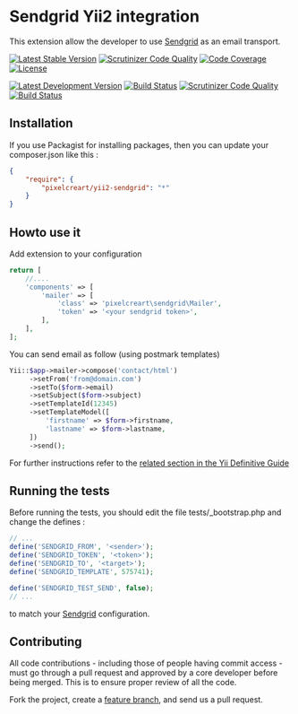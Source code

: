 Sendgrid Yii2 integration
=========================

This extension allow the developer to use [Sendgrid](https://sendgrid.com/) as an email transport.

[![Latest Stable Version](https://poser.pugx.org/pixelcreart/yii2-sendgrid/v/stable)](https://packagist.org/packages/pixelcreart/yii2-sendgrid)
[![Scrutinizer Code Quality](https://scrutinizer-ci.com/g/pixelcreart/yii2-sendgrid/badges/quality-score.png?b=main)](https://scrutinizer-ci.com/g/pixelcreart/yii2-sendgrid/?branch=main)
[![Code Coverage](https://scrutinizer-ci.com/g/pixelcreart/yii2-sendgrid/badges/coverage.png?b=main)](https://scrutinizer-ci.com/g/pixelcreart/yii2-sendgrid/?branch=main)
[![License](https://poser.pugx.org/pixelcreart/yii2-sendgrid/license)](https://packagist.org/packages/pixelcreart/yii2-sendgrid)

[![Latest Development Version](https://img.shields.io/badge/unstable-devel-yellowgreen.svg)](https://packagist.org/packages/pixelcreart/yii2-sendgrid)
[![Build Status](https://scrutinizer-ci.com/g/pixelcreart/yii2-sendgrid/badges/build.png?b=main)](https://scrutinizer-ci.com/g/pixelcreart/yii2-sendgrid/build-status/main)
[![Scrutinizer Code Quality](https://scrutinizer-ci.com/g/pixelcreart/yii2-sendgrid/badges/quality-score.png?b=develop)](https://scrutinizer-ci.com/g/pixelcreart/yii2-sendgrid/?branch=develop)
[![Build Status](https://scrutinizer-ci.com/g/pixelcreart/yii2-sendgrid/badges/build.png?b=develop)](https://scrutinizer-ci.com/g/pixelcreart/yii2-sendgrid/build-status/develop)

Installation
------------

If you use Packagist for installing packages, then you can update your composer.json like this :

``` json
{
    "require": {
        "pixelcreart/yii2-sendgrid": "*"
    }
}
```

Howto use it
------------

Add extension to your configuration

``` php
return [
    //....
    'components' => [
        'mailer' => [
            'class' => 'pixelcreart\sendgrid\Mailer',
            'token' => '<your sendgrid token>',
        ],
    ],
];
```

You can send email as follow (using postmark templates)

``` php
Yii::$app->mailer->compose('contact/html')
     ->setFrom('from@domain.com')
     ->setTo($form->email)
     ->setSubject($form->subject)
     ->setTemplateId(12345)
     ->setTemplateModel([
         'firstname' => $form->firstname,
         'lastname' => $form->lastname,
     ])
     ->send();
```

For further instructions refer to the [related section in the Yii Definitive Guide](http://www.yiiframework.com/doc-2.0/guide-tutorial-mailing.html)

Running the tests
-----------------

Before running the tests, you should edit the file tests/_bootstrap.php and change the defines :

``` php
// ...
define('SENDGRID_FROM', '<sender>');
define('SENDGRID_TOKEN', '<token>');
define('SENDGRID_TO', '<target>');
define('SENDGRID_TEMPLATE', 575741);

define('SENDGRID_TEST_SEND', false);
// ...

```

to match your [Sendgrid](https://sendgrid.com/) configuration.

Contributing
------------

All code contributions - including those of people having commit access -
must go through a pull request and approved by a core developer before being
merged. This is to ensure proper review of all the code.

Fork the project, create a [feature branch](http://nvie.com/posts/a-successful-git-branching-model/), and send us a pull request.
